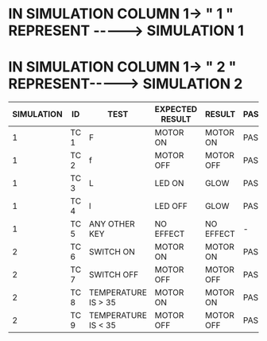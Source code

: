 # IN SIMULATION COLUMN 1-> " 1 " REPRESENT -----> SIMULATION 1
# IN SIMULATION COLUMN 1-> " 2 " REPRESENT-----> SIMULATION 2
|SIMULATION |  ID   | TEST | EXPECTED RESULT | RESULT  | PASS/FAIL |
|-------------| ----- | ----------- | --------------- | ------  | --------- |
| 1 |TC 1 |   F  |  MOTOR ON |  MOTOR  ON| PASS  |
| 1 |TC 2 |   f   |  MOTOR OFF  |  MOTOR OFF | PASS  |
| 1 |TC 3 |   L |  LED ON  | GLOW | PASS  |
| 1 |TC 4 |   l|  LED OFF | GLOW | PASS  |
| 1 |TC 5| ANY OTHER KEY|NO EFFECT|NO EFFECT|-|
| 2 |TC 6 |   SWITCH ON   |  MOTOR ON |  MOTOR ON | PASS  |
| 2 |TC 7 |   SWITCH OFF   |  MOTOR OFF |  MOTOR OFF | PASS  |
| 2 |TC 8 |   TEMPERATURE IS > 35   |  MOTOR ON |  MOTOR ON | PASS  |
| 2 |TC 9 |   TEMPERATURE IS < 35   |  MOTOR OFF |  MOTOR OFF | PASS  |
